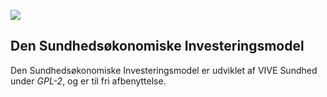 ![](https://tokei.rs/b1/github/serkor1/bionic-beaver/)

## Den Sundhedsøkonomiske Investeringsmodel

Den Sundhedsøkonomiske Investeringsmodel er udviklet af VIVE Sundhed under *GPL-2*, og er til fri afbenyttelse.


